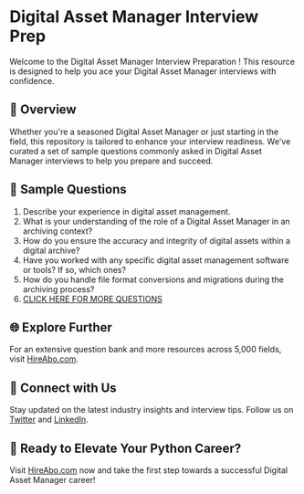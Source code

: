 # Digital Asset Manager Interview Prep

Welcome to the Digital Asset Manager Interview Preparation ! This resource is designed to help you ace your Digital Asset Manager interviews with confidence.

## 🚀 Overview

Whether you're a seasoned Digital Asset Manager or just starting in the field, this repository is tailored to enhance your interview readiness. We've curated a set of sample questions commonly asked in Digital Asset Manager interviews to help you prepare and succeed.

## 📝 Sample Questions

1. Describe your experience in digital asset management.
2. What is your understanding of the role of a Digital Asset Manager in an archiving context?
3. How do you ensure the accuracy and integrity of digital assets within a digital archive?
4. Have you worked with any specific digital asset management software or tools? If so, which ones?
5. How do you handle file format conversions and migrations during the archiving process?
6. [CLICK HERE FOR MORE QUESTIONS](https://hireabo.com/job/18_2_37/Digital%20Asset%20Manager)

## 🌐 Explore Further

For an extensive question bank and more resources across 5,000 fields, visit [HireAbo.com](https://www.hireabo.com).

## 📱 Connect with Us

Stay updated on the latest industry insights and interview tips. Follow us on [Twitter](https://twitter.com/hireabo) and [LinkedIn](https://www.linkedin.com/in/hire-abo-3609972a8/).

## 🚀 Ready to Elevate Your Python Career?

Visit [HireAbo.com](https://www.hireabo.com) now and take the first step towards a successful Digital Asset Manager career!